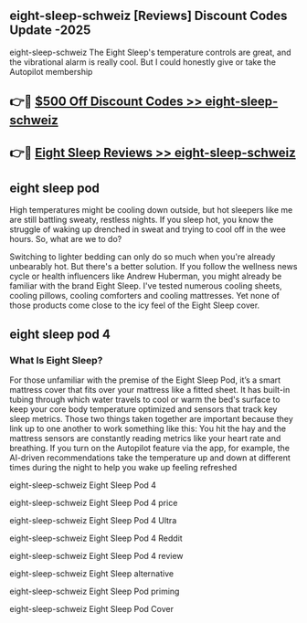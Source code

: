 ## eight-sleep-schweiz [Reviews​] Discount Codes Update -2025

eight-sleep-schweiz The Eight Sleep's temperature controls are great, and the vibrational alarm is really cool. But I could honestly give or take the Autopilot membership

## 👉🔴 [$500 Off Discount Codes >> eight-sleep-schweiz](http://download.freeplayer.one?title=eight-sleep-schweiz&ref=18-ES)

## 👉🔴 [Eight Sleep Reviews >> eight-sleep-schweiz](http://download.freeplayer.one?title=eight-sleep-schweiz&ref=18-ES)

## eight sleep pod

High temperatures might be cooling down outside, but hot sleepers like me are still battling sweaty, restless nights. If you sleep hot, you know the struggle of waking up drenched in sweat and trying to cool off in the wee hours. So, what are we to do?

Switching to lighter bedding can only do so much when you're already unbearably hot. But there's a better solution. If you follow the wellness news cycle or health influencers like Andrew Huberman, you might already be familiar with the brand Eight Sleep. I've tested numerous cooling sheets, cooling pillows, cooling comforters and cooling mattresses. Yet none of those products come close to the icy feel of the Eight Sleep cover.

## eight sleep pod 4

### What Is Eight Sleep?

For those unfamiliar with the premise of the Eight Sleep Pod, it’s a smart mattress cover that fits over your mattress like a fitted sheet. It has built-in tubing through which water travels to cool or warm the bed's surface to keep your core body temperature optimized and sensors that track key sleep metrics. Those two things taken together are important because they link up to one another to work something like this: You hit the hay and the mattress sensors are constantly reading metrics like your heart rate and breathing. If you turn on the Autopilot feature via the app, for example, the AI-driven recommendations take the temperature up and down at different times during the night to help you wake up feeling refreshed

eight-sleep-schweiz Eight Sleep Pod 4

eight-sleep-schweiz Eight Sleep Pod 4 price

eight-sleep-schweiz Eight Sleep Pod 4 Ultra

eight-sleep-schweiz Eight Sleep Pod 4 Reddit

eight-sleep-schweiz Eight Sleep Pod 4 review

eight-sleep-schweiz Eight Sleep alternative

eight-sleep-schweiz Eight Sleep Pod priming

eight-sleep-schweiz Eight Sleep Pod Cover